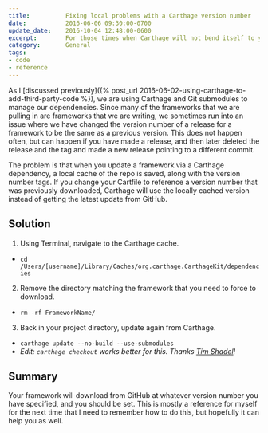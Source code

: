 ```yaml
---
title:          Fixing local problems with a Carthage version number
date:           2016-06-06 09:30:00-0700
update_date:    2016-10-04 12:48:00-0600
excerpt:        For those times when Carthage will not bend itself to your will.
category:       General
tags:
- code
- reference
---
```


As I [discussed previously]({% post_url 2016-06-02-using-carthage-to-add-third-party-code %}), we are using Carthage and Git submodules to manage our dependencies. Since many of the frameworks that we are pulling in are frameworks that we are writing, we sometimes run into an issue where we have changed the version number of a release for a framework to be the same as a previous version. This does not happen often, but can happen if you have made a release, and then later deleted the release and the tag and made a new release pointing to a different commit.

The problem is that when you update a framework via a Carthage dependency, a local cache of the repo is saved, along with the version number tags. If you change your Cartfile to reference a version number that was previously downloaded, Carthage will use the locally cached version instead of getting the latest update from GitHub.

## Solution
1. Using Terminal, navigate to the Carthage cache.
  - `cd /Users/[username]/Library/Caches/org.carthage.CarthageKit/dependencies`
2. Remove the directory matching the framework that you need to force to download.
  - `rm -rf FrameworkName/`
3. Back in your project directory, update again from Carthage.
  - `carthage update --no-build --use-submodules`
  - _Edit: `carthage checkout` works better for this. Thanks [Tim Shadel](https://twitter.com/timshadel)!_

## Summary
Your framework will download from GitHub at whatever version number you have specified, and you should be set. This is mostly a reference for myself for the next time that I need to remember how to do this, but hopefully it can help you as well.
